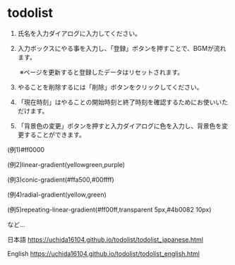 # todolist

1. 氏名を入力ダイアログに入力してください。

2. 入力ボックスにやる事を入力し、「登録」ボタンを押すことで、BGMが流れます。

　　※ページを更新すると登録したデータはリセットされます。

3. やることを削除するには「削除」ボタンをクリックしてください。

4. 「現在時刻」はやることの開始時刻と終了時刻を確認するためにお使いいただけます。

5. 「背景色の変更」ボタンを押すと入力ダイアログに色を入力し、背景色を変更することができます。

(例1)#ff0000

(例2)linear-gradient(yellowgreen,purple)

(例3)conic-gradient(#ffa500,#00ffff)

(例4)radial-gradient(yellow,green)

(例5)repeating-linear-gradient(#ff00ff,transparent 5px,#4b0082 10px)

など...


日本語
https://uchida16104.github.io/todolist/todolist_japanese.html

English
https://uchida16104.github.io/todolist/todolist_english.html
